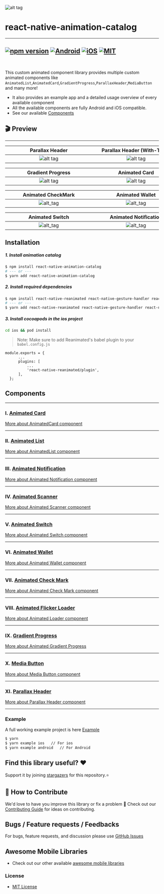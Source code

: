 ![alt tag](./assets/react-native-animations.gif)

# react-native-animation-catalog

---

## [![npm version](https://img.shields.io/badge/npm%20package-0.0.2-orange)](https://www.npmjs.org/package/react-native-animation-catalog) [![Android](https://img.shields.io/badge/Platform-Android-green?logo=android)](https://www.android.com) [![iOS](https://img.shields.io/badge/Platform-iOS-green?logo=apple)](https://developer.apple.com/ios) [![MIT](https://img.shields.io/badge/License-MIT-green)](https://opensource.org/licenses/MIT)

<br>

This custom animated component library provides multiple custom animated components like `AnimatedList`,`AnimatedCard`,`GradientProgress`,`ParallaxHeader`,`MediaButton` and many more!

- It also provides an example app and a detailed usage overview of every available component
- All the available components are fully Android and iOS compatible.
- See our available <a href="#Components">Components</a>

## 🎬 Preview

---

|   <div style="width:270px"></div>Parallax Header   | <div style="width:270px"></div>Parallax Header (With-Tabs) | <div style="width:270px"></div>AnimatedList |
| :------------------------------------------------: | :--------------------------------------------------------: | :-----------------------------------------: |
| ![alt tag](./assets/ParallaxHeaderWithoutTabs.gif) |        ![alt tag](./assets/ParallaxHeaderTabs.gif)         | ![alt_tag](./assets/animatedFadeUpDown.gif) |

| <div style="width:270px"></div>Gradient Progress | <div style="width:270px"></div>Animated Card | <div style="width:270px"></div>Media Button |
| :----------------------------------------------: | :------------------------------------------: | :-----------------------------------------: |
|    ![alt tag](./assets/GradientProgress.gif)     |    ![alt tag](./assets/AnimatedCard.gif)     |    ![alt_tag](./assets/MediaButton.gif)     |

| <div style="width:270px"></div>Animated CheckMark | <div style="width:270px"></div>Animated Wallet | <div style="width:270px"></div>Animated Scanner |
| :-----------------------------------------------: | :--------------------------------------------: | :---------------------------------------------: |
|    ![alt_tag](./assets/AnimatedCheckMark.gif)     |    ![alt_tag](./assets/AnimatedWallet.gif)     |    ![alt_tag](./assets/AnimatedScanner.gif)     |

| <div style="width:270px"></div>Animated Switch | <div style="width:270px"></div>Animated Notification | <div style="width:270px"></div>Animated Flicker Loader |
| :--------------------------------------------: | :--------------------------------------------------: | :----------------------------------------------------: |
|    ![alt_tag](./assets/AnimatedSwitch.gif)     |    ![alt_tag](./assets/AnimatedNotification.gif)     |     ![alt_tag](./assets/AnimatedFlickerLoader.gif)     |

## Installation

##### 1. Install animation catalog

```bash
$ npm install react-native-animation-catalog
# --- or ---
$ yarn add react-native-animation-catalog
```

##### 2. Install required dependencies

```bash
$ npm install react-native-reanimated react-native-gesture-handler react-native-linear-gradient @react-navigation/native @react-navigation/material-top-tabs react-native-tab-view react-native-pager-view react-native-screens react-native-safe-area-context
# --- or ---
$ yarn add react-native-reanimated react-native-gesture-handler react-native-linear-gradient @react-navigation/native @react-navigation/material-top-tabs react-native-tab-view react-native-pager-view react-native-screens react-native-safe-area-context
```

##### 3. Install cocoapods in the ios project

```bash
cd ios && pod install
```

> Note: Make sure to add Reanimated's babel plugin to your `babel.config.js`

```
module.exports = {
      ...
      plugins: [
          ...
          'react-native-reanimated/plugin',
      ],
  };
```

## Components

---

### Ⅰ. [Animated Card](./src/components/AnimatedCard)

[More about AnimatedCard component](./src/components/AnimatedCard/README.md)

---

### ⅠI. [Animated List](./src/components/AnimatedList)

[More about AnimatedList component](./src/components/AnimatedList/README.md)

---

### III. [Animated Notification](./src/components/AnimatedNotification)

[More about Animated Notification component](./src/components/AnimatedNotification/README.md)

---

### IV. [Animated Scanner](./src/components/AnimatedScanner)

[More about Animated Scanner component](./src/components/AnimatedScanner/README.md)

---

### V. [Animated Switch](./src/components/AnimatedSwitch)

[More about Animated Switch component](./src/components/AnimatedSwitch/README.md)

---

### VI. [Animated Wallet](./src/components/AnimatedWallet)

[More about Animated Wallet component](./src/components/AnimatedWallet/README.md)

---

### VII. [Animated Check Mark](./src/components/AnimatedCheckMark)

[More about Animated Check Mark component](./src/components/AnimatedCheckMark/README.md)

---

### VIII. [Animated Flicker Loader](./src/components/AnimatedFlickerLoader)

[More about Animated Loader component](./src/components/AnimatedFlickerLoader/README.md)

---

### IX. [Gradient Progress](./src/components/GradientProgress)

[More about Animated Gradient Progress](./src/components/GradientProgress/README.md)

---

### X. [Media Button](./src/components/MediaButton)

[More about Media Button component](./src/components/MediaButton/README.md)

---

### XI. [Parallax Header](./src/components/ParallaxHeader)

[More about Parallax Header component](./src/components/ParallaxHeader/README.md)

---

### Example

A full working example project is here [Example](./example/)

```sh
$ yarn
$ yarn example ios   // For ios
$ yarn example android   // For Android
```

## Find this library useful? ❤️

Support it by joining [stargazers](https://github.com/SimformSolutionsPvtLtd/react-native-animation-catalog/stargazers) for this repository.⭐

## 🤝 How to Contribute

We'd love to have you improve this library or fix a problem 💪
Check out our [Contributing Guide](CONTRIBUTING.md) for ideas on contributing.

## Bugs / Feature requests / Feedbacks

For bugs, feature requests, and discussion please use [GitHub Issues](https://github.com/SimformSolutionsPvtLtd/react-native-animation-catalog/issues)

## Awesome Mobile Libraries

- Check out our other available [awesome mobile libraries](https://github.com/SimformSolutionsPvtLtd/Awesome-Mobile-Libraries)

### License

- [MIT License](./LICENSE)
